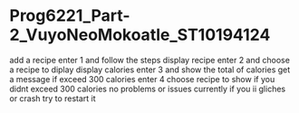 # Prog6221_Part-2_VuyoNeoMokoatle_ST10194124
add a recipe enter 1 and follow the steps
display recipe enter 2 and choose a recipe to diplay
display calories enter 3 and show the total of calories
get a message if exceed 300 calories enter 4 choose recipe to show if you didnt exceed 300 calories
no problems or issues currently
if you ii gliches or crash try to restart it 
